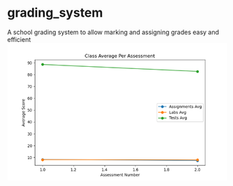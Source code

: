 # grading_system
A school grading system to allow marking and assigning grades easy and efficient
!["Some Test Results"](./class_trend_line.png "class trend line")

